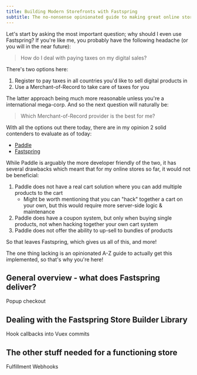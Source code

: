 ```yaml
---
title: Building Modern Storefronts with Fastspring
subtitle: The no-nonsense opinionated guide to making great online stores
---
```


Let's start by asking the most important question; why should I even use Fastspring?
If you're like me, you probably have the following headache (or you will in the near future):

> How do I deal with paying taxes on my digital sales?

There's two options here:

1. Register to pay taxes in all countries you'd like to sell digital products in
1. Use a Merchant-of-Record to take care of taxes for you

The latter approach being much more reasonable unless you're a international mega-corp. And so the next question will naturally be:

> Which Merchant-of-Record provider is the best for me?

With all the options out there today, there are in my opinion 2 solid contenders to evaluate as of today:

* [Paddle](https://paddle.com/)
* [Fastspring](https://fastspring.com/)

While Paddle is arguably the more developer friendly of the two, it has several drawbacks which meant that for my online stores so far, it would not be beneficial:

1. Paddle does not have a real cart solution where you can add multiple products to the cart
    - Might be worth mentioning that you can "hack" together a cart on your own, but this would require more server-side logic & maintenance
1. Paddle does have a coupon system, but only when buying single products, not when hacking together your own cart system
1. Paddle does not offer the ability to up-sell to bundles of products

So that leaves Fastspring, which gives us all of this, and more!

The one thing lacking is an opinionated A-Z guide to actually get this implemented, so that's why you're here!

## General overview - what does Fastspring deliver?

Popup checkout

## Dealing with the Fastspring Store Builder Library

Hook callbacks into Vuex commits

## The other stuff needed for a functioning store

Fulfillment
Webhooks
